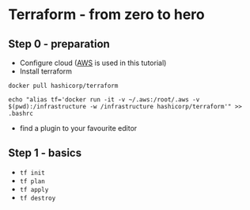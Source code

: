 # Terraform - from zero to hero

## Step 0 - preparation

- Configure cloud ([AWS](https://docs.aws.amazon.com/cli/latest/userguide/cli-chap-configure.html) is used in this tutorial)
- Install terraform
```
docker pull hashicorp/terraform
```
```     
echo "alias tf='docker run -it -v ~/.aws:/root/.aws -v $(pwd):/infrastructure -w /infrastructure hashicorp/terraform'" >> .bashrc
```
- find a plugin to your favourite editor

## Step 1 - basics 

- `tf init`
- `tf plan`
- `tf apply`
- `tf destroy`